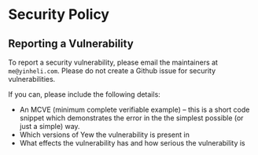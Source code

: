 # Security Policy

## Reporting a Vulnerability

To report a security vulnerability, please email the maintainers at `me@yinheli.com`. Please do not create a Github issue
for security vulnerabilities.

If you can, please include the following details:

- An MCVE (minimum complete verifiable example) – this is a short code snippet which demonstrates the error in the
  the simplest possible (or just a simple) way.
- Which versions of Yew the vulnerability is present in
- What effects the vulnerability has and how serious the vulnerability is
